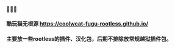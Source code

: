 #### 🚗🚗🚗

#### 酷玩猫无根源 https://coolwcat-fugu-rootless.github.io/

#### 主要放一些rootless的插件、汉化包，后期不排除放常规越狱插件包。

